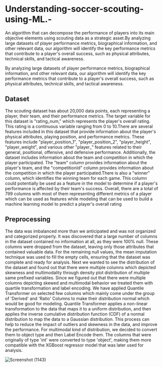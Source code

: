 # Understanding-soccer-scouting-using-ML.-
An algorithm that can decompose the performance of players into its main objective elements using scouting data as a strategic asset.By analyzing large datasets of player performance metrics, biographical information, and other relevant data, our algorithm will identify the key performance metrics that contribute to a player's overall success, such as physical attributes, technical skills, and tactical awareness.

By analyzing large datasets of player performance metrics, biographical information, and other relevant data, our algorithm will identify the key performance metrics that contribute to a player's overall success, such as physical attributes, technical skills, and tactical awareness.

## Dataset
The scouting dataset has about 20,000 data points, each representing a player, their
team, and their performance metrics.
The target variable for this dataset is "rating_num," which represents the player's
overall rating. This rating is a continuous variable ranging from 0 to 10.There are
several features included in this dataset that provide information about the player's
physical attributes, playing position, and performance metrics. These features include
"player_position_1", "player_position_2", "player_height", "player_weight", and
various other "player_" features related to their general, positional, offensive, and
defensive performance. Additionally, the dataset includes information about the team
and competition in which the player participated. The "team" column provides
information about the player's team, and the "competitionId" column provides
information about the competition in which the player participated.There is also a
"winner" column, which identifies the winning team for each game. This column
could potentially be used as a feature in the model to determine if a player's
performance is affected by their team's success. Overall, there are a total of 799
columns with most of them representing different metrics of a player which can be
used as features while modeling that can be used to build a machine learning model to
predict a player's overall rating

## Preprocessing
The data was imbalanced more than we anticipated and was not organized and
categorized properly. It was discovered that a large number of columns in the dataset
contained no information at all, as they were 100% null. These columns were dropped
from the dataset, leaving only those attributes that contained valuable data. For the
remaining null values, the mean imputation technique was used to fill the empty cells,
ensuring that the dataset was complete and ready for analysis.
Next we wanted to see the distribution of the dataset and found out that there were
multiple columns which depicted skewness and multimodality through density plot
distribution of multiple same prefixed variables.
Since we figured out that there were multiple columns depicting skewed and
multimodal behavior we treated them with quartile transformation and label encoding.
We have applied Quantile Transformer on selected few columns which mainly come
under the group of 'Derived' and 'Ratio' Columns to make their distribution normal
which would be good for modeling. Quantile Transformer applies a non-linear
transformation to the data that maps it to a uniform distribution, and then applies the inverse cumulative distribution function (CDF) of a normal distribution to map the
data to a Gaussian distribution. This process can help to reduce the impact of outliers and skewness in the data, and improve the performance.
For multimodal kind of distribution, we decided to convert them to object type and
then Label Encode them. The columns that were originally of type 'int' were converted
to type 'object', making them more compatible with the XGBoost regressor model that
was later used for analysis. 


![Screenshot (1143)](https://github.com/asadsk8r02/Understanding-soccer-scouting-using-ML.-/assets/53692166/22beff64-9f1c-4d6b-9d20-559204f5ef55)



